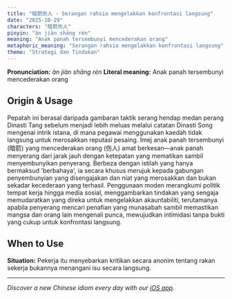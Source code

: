 ```yaml
---
title: "暗箭伤人 - Serangan rahsia mengelakkan konfrontasi langsung"
date: "2025-10-29"
characters: "暗箭伤人"
pinyin: "àn jiàn shāng rén"
meaning: "Anak panah tersembunyi mencederakan orang"
metaphoric_meaning: "Serangan rahsia mengelakkan konfrontasi langsung"
theme: "Strategi dan Tindakan"
---
```


**Pronunciation:** *àn jiàn shāng rén*
**Literal meaning:** Anak panah tersembunyi mencederakan orang

## Origin & Usage

Pepatah ini berasal daripada gambaran taktik serang hendap medan perang Dinasti Tang sebelum menjadi lebih meluas melalui catatan Dinasti Song mengenai intrik istana, di mana pegawai menggunakan kaedah tidak langsung untuk merosakkan reputasi pesaing. Imej anak panah tersembunyi (暗箭) yang mencederakan orang (伤人) amat berkesan—anak panah menyerang dari jarak jauh dengan ketepatan yang mematikan sambil menyembunyikan penyerang. Berbeza dengan istilah yang hanya bermaksud 'berbahaya', ia secara khusus merujuk kepada gabungan penyembunyian yang disengajakan dan niat yang merosakkan dan bukan sekadar kecederaan yang terhasil. Penggunaan moden merangkumi politik tempat kerja hingga media sosial, menggambarkan tindakan yang sengaja memudaratkan yang direka untuk mengelakkan akauntabiliti, terutamanya apabila penyerang mencari penafian yang munasabah sambil memastikan mangsa dan orang lain mengenali punca, mewujudkan intimidasi tanpa bukti yang cukup untuk konfrontasi langsung.

## When to Use

**Situation:** Pekerja itu menyebarkan kritikan secara anonim tentang rakan sekerja bukannya menangani isu secara langsung.

---

*Discover a new Chinese idiom every day with our [iOS app](https://apps.apple.com/us/app/daily-chinese-idioms/id6740611324).*
